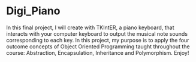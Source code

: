 # Digi_Piano
In this final project, I will create with TKIntER, a piano keyboard, that interacts with your computer keyboard to output the musical note sounds corresponding to each key. In this project, my purpose is to apply the four outcome concepts of Object Oriented Programming taught throughout the course: Abstraction, Encapsulation, Inheritance and Polymorphism. Enjoy!
